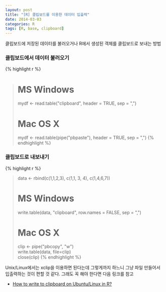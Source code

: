 ```yaml
---
layout: post
title: "[R] 클립보드를 이용한 데이터 입출력"
date: 2014-03-03
categories: R
tags: [R, base, clipboard]
---
```





클립보드에 저장된 데이터를 불러오거나 R에서 생성된 객체를 클립보드로 보내는 방법

### 클립보드에서 데이터 불러오기


{% highlight r %}
> # MS Windows
> mydf <- read.table("clipboard", header = TRUE, sep = ",")
> 
> # Mac OS X
> mydf <- read.table(pipe("pbpaste"), header = TRUE, sep = ",")
{% endhighlight %}

<!--more-->

### 클립보드로 내보내기


{% highlight r %}
> data <- rbind(c(1,1,2,3), c(1,1, 3, 4), c(1,4,6,7))
> 
> # MS Windows
> write.table(data, "clipboard", row.names = FALSE,   sep = ",")
> 
> # Mac OS X
> clip <- pipe("pbcopy", "w")                       
> write.table(data, file=clip)                               
> close(clip)
{% endhighlight %}

            
Unix/Linux에서는 xclip을 이용하면 된다는데 그렇게까지 하느니 그냥 파일 만들어서 입출력하는 것이 편할 것 같다. 그래도 꼭 해야 한다면 다음 링크를 참고


* [How to write to clipboard on Ubuntu/Linux in R?](http://stackoverflow.com/questions/10959521/how-to-write-to-clipboard-on-ubuntu-linux-in-r)
